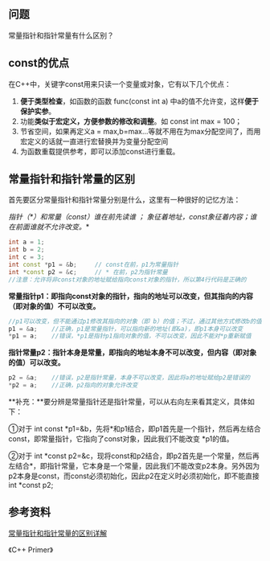 ## 问题

常量指针和指针常量有什么区别？

## const的优点

在C++中，关键字const用来只读一个变量或对象，它有以下几个优点：

1. **便于类型检查**，如函数的函数 func(const int a) 中a的值不允许变，这样**便于保护实参**。
2. 功能**类似于宏定义，方便参数的修改和调整**。如 const int max = 100；
3. 节省空间，如果再定义a = max,b=max...等就不用在为max分配空间了，而用宏定义的话就一直进行宏替换并为变量分配空间
4. 为函数重载提供参考，即可以添加const进行重载。



## 常量指针和指针常量的区别

首先要区分常量指针和指针常量分别是什么，这里有一种很好的记忆方法：

**指针（\*）和常量（const）谁在前先读谁 ；* 象征着地址，const象征着内容；谁在前面谁就不允许改变。**

```C++
int a = 1;  
int b = 2;  
int c = 3;  
int const *p1 = &b;		// const在前，p1为常量指针
int *const p2 = &c;		// * 在前，p2为指针常量
//注意：允许将非const对象的地址赋给指向const对象的指针，所以第4行代码是正确的
```

**常量指针p1：即指向const对象的指针，指向的地址可以改变，但其指向的内容（即对象的值）不可以改变。** 

```c++
//p1可以改变，但不能通过p1修改其指向的对象（即 b）的值；不过，通过其他方式修改b的值是允许的
p1 = &a;	//正确，p1是常量指针，可以指向新的地址(即&a)，即p1本身可以改变
*p1 = a;	//错误，*p1是指针p1指向对象的值，不可以改变，因此不能对*p重新赋值
```

**指针常量p2：指针本身是常量，即指向的地址本身不可以改变，但内容（即对象的值）可以改变。**

```C++
p2 = &a;	//错误，p2是指针常量，本身不可以改变，因此将a的地址赋给p2是错误的
*p2 = a;	//正确，p2指向的对象允许改变
```



**补充：**要分辨是常量指针还是指针常量，可以从右向左来看其定义，具体如下：

①对于 int const *p1=&b，先将\*和p1结合，即p1首先是一个指针，然后再左结合const，即常量指针，它指向了const对象，因此我们不能改变 \*p1的值。

②对于 int *const p2=&c，现将const和p2结合，即p2首先是一个常量，然后再左结合\*，即指针常量，它本身是一个常量，因此我们不能改变p2本身。另外因为p2本身是const，而const必须初始化，因此p2在定义时必须初始化，即不能直接 int *const p2;



## 参考资料

[常量指针和指针常量的区别详解](https://www.cnblogs.com/youyifeng/articles/4542142.html)

《C++ Primer》